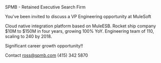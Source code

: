 SPMB - Retained Executive Search Firm

You've been invited to discuss a VP Engineering opportunity at MuleSoft

Cloud native integration platform based on MuleESB.
Rocket ship company $10M to $150M in four years, growing 100% YoY.
Engineering team of 110, scaling to 240 by 2018.

Significant career growth opportunity!!

Contact ross@spmb.com (415) 342 5870
